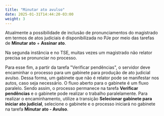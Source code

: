 ```yaml
---
title: "Minutar ato avulso"
date: 2025-01-31T14:44:20-03:00
weight: 3
---
```


Atualmente a possibilidade de inclusão de pronunciamentos do magistrado em termos de atos judiciais é disponibilizada no PJe por meio das tarefas de **Minutar ato** + **Assinar ato**. 

Na segunda instância e no TSE, muitas vezes um magistrado não relator precisa se pronunciar no processo. 

Para esse fim, a partir da tarefa "Verificar pendências", o servidor deve encaminhar o processo para um gabinete para produção de ato judicial avulso. Dessa forma, um gabinete que não é relator pode se manifestar nos autos, caso seja necessário. O fluxo aberto para o gabinete é um fluxo paralelo. Sendo assim, o processo permanece na tarefa **Verificar pendências** e o gabinete pode realizar o trabalho paralelamente. Para realizar o encaminhamento, utilize a transição **Selecionar gabinete para iniciar ato judicial**, selecione o gabinete e o processo iniciará no gabinete na tarefa **Minutar ato - Avulso**. 
